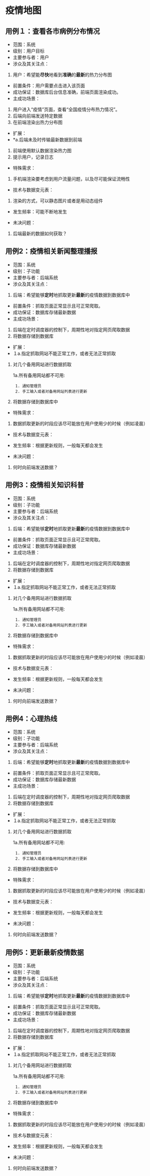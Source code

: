 # 疫情地图

## 用例１：查看各市病例分布情况

* 范围：系统
* 级别：用户目标
* 主要参与者：用户
* 涉众及其关注点：

1. 用户：希望能**尽快**地看到**准确**的**最新**的热力分布图

* 前置条件：用户需要点击进入该页面
* 成功保证：数据库后台信息准确，前端页面渲染成功。
* 主成功场景：

1. 用户进入“疫情”页面，查看“全国疫情分布热力情况”。
2. 后端向前端发送特定数据
3. 在前端渲染出热力分布图

* 扩展：
* \*a.后端未及时传输最新数据到前端

1. 前端使用默认数据渲染热力图
2. 提示用户，记录日志

* 特殊需求：

1. 手机端渲染要考虑到用户流量问题，以及尽可能保证流畅性

* 技术与数据变元表：

1. 渲染的方式，可以静态图片或者是用动态组件

* 发生频率：可能不断地发生

* 未决问题：

1. 后端最新的数据如何获取？



## 用例2：疫情相关新闻整理播报

- 范围：系统
- 级别：子功能
- 主要参与者：后端系统
- 涉众及其关注点：

1. 后端：希望能够**定时**地抓取更新**最新**的疫情数据到数据库中

- 前置条件：抓取页面正常显示且可正常爬取。
- 成功保证：数据库存储最新数据
- 主成功场景：

1. 后端在定时调度器的控制下，周期性地对指定网页爬取数据
2. 将数据存储到数据库

- 扩展：
- １a.指定抓取网站不能正常工作，或者无法正常抓取

1. 对几个备用网站进行数据抓取

   1a.所有备用网站都不可用:

      	1. 通知管理员
      	2. 手工输入或者对备用网站列表进行更新

2. 将数据存储到数据库中

- 特殊需求：

1. 数据抓取更新的时段应该尽可能放在用户使用少的时候（例如凌晨）

- 技术与数据变元表：

- 发生频率：根据更新规则，一般每天都会发生

- 未决问题：

1. 何时向前端发送数据？



## 用例3：疫情相关知识科普

- 范围：系统
- 级别：子功能
- 主要参与者：后端系统
- 涉众及其关注点：

1. 后端：希望能够**定时**地抓取更新**最新**的疫情数据到数据库中

- 前置条件：抓取页面正常显示且可正常爬取。
- 成功保证：数据库存储最新数据
- 主成功场景：

1. 后端在定时调度器的控制下，周期性地对指定网页爬取数据
2. 将数据存储到数据库

- 扩展：
- １a.指定抓取网站不能正常工作，或者无法正常抓取

1. 对几个备用网站进行数据抓取

   1a.所有备用网站都不可用:

      	1. 通知管理员
      	2. 手工输入或者对备用网站列表进行更新

2. 将数据存储到数据库中

- 特殊需求：

1. 数据抓取更新的时段应该尽可能放在用户使用少的时候（例如凌晨）

- 技术与数据变元表：

- 发生频率：根据更新规则，一般每天都会发生

- 未决问题：

1. 何时向前端发送数据？



## 用例4：心理热线

- 范围：系统
- 级别：子功能
- 主要参与者：后端系统
- 涉众及其关注点：

1. 后端：希望能够**定时**地抓取更新**最新**的疫情数据到数据库中

- 前置条件：抓取页面正常显示且可正常爬取。
- 成功保证：数据库存储最新数据
- 主成功场景：

1. 后端在定时调度器的控制下，周期性地对指定网页爬取数据
2. 将数据存储到数据库

- 扩展：
- １a.指定抓取网站不能正常工作，或者无法正常抓取

1. 对几个备用网站进行数据抓取

   1a.所有备用网站都不可用:

      	1. 通知管理员
      	2. 手工输入或者对备用网站列表进行更新

2. 将数据存储到数据库中

- 特殊需求：

1. 数据抓取更新的时段应该尽可能放在用户使用少的时候（例如凌晨）

- 技术与数据变元表：

- 发生频率：根据更新规则，一般每天都会发生

- 未决问题：

1. 何时向前端发送数据？



## 用例5：更新最新疫情数据

- 范围：系统
- 级别：子功能
- 主要参与者：后端系统
- 涉众及其关注点：

1. 后端：希望能够**定时**地抓取更新**最新**的疫情数据到数据库中

- 前置条件：抓取页面正常显示且可正常爬取。
- 成功保证：数据库存储最新数据
- 主成功场景：

1. 后端在定时调度器的控制下，周期性地对指定网页爬取数据
2. 将数据存储到数据库

- 扩展：
- １a.指定抓取网站不能正常工作，或者无法正常抓取

1. 对几个备用网站进行数据抓取

   1a.所有备用网站都不可用:

    	1. 通知管理员
    	2. 手工输入或者对备用网站列表进行更新

2. 将数据存储到数据库中

- 特殊需求：

1. 数据抓取更新的时段应该尽可能放在用户使用少的时候（例如凌晨）

- 技术与数据变元表：

- 发生频率：根据更新规则，一般每天都会发生

- 未决问题：

1. 何时向前端发送数据？



